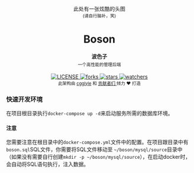 <div align='center'>
     此处有一张炫酷的头图
     <br/>
     <sub> (请自行脑补，笑) </sub>
</div>
<h1 align='center'> Boson </h1>

<div align="center">
  <strong>波色子</strong>
  <sub><br>一个高性能的管理后端<br></sub>
</div>

<br>

<div align='center'>
  <a href = "LICENSE">
     <img src = "https://img.shields.io/github/license/cgglyle/boson.svg" alt = "LICENSE"/>
  </a>
  <a href = "forks">
     <img src = "https://img.shields.io/github/forks/cgglyle/boson.svg" alt = "forks"/>
  </a>
  <a href = "stars">
     <img src = "https://img.shields.io/github/stars/cgglyle/boson.svg" alt = "stars"/>
  </a>
  <a href = "watchers">
     <img src = "https://img.shields.io/github/watchers/cgglyle/boson.svg" alt = "watchers"/>
  </a>
</div>

<div align="center">
  <sub>此架构由
    <a href="https://github.com/cgglyle">cgglyle</a> 和
    <a href="https://github.com/cgglyle/boson/graphs/contributors">
      贡献者们
    </a>
    倾力 ❤︎ 打造</sub>
</div>

### 快速开发环境

在项目根目录执行`docker-compose up -d`来启动服务所需的数据库环境。  

#### 注意
您需要注意在根目录中的`docker-compose.yml`文件中的配置。在项目跟目录中有`boson.sql`SQL文件，你需要将SQL文件移动至
`~/boson/mysql/source`目录中（如果没有需要自行创建`mkdir -p ~/boson/mysql/source`），在启动docker时，会自动将SQL语句执行，注入数据。

